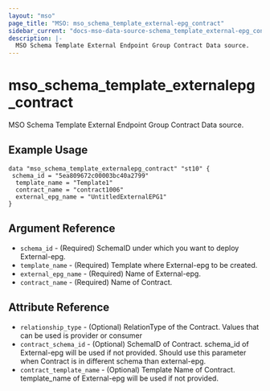 ```yaml
---
layout: "mso"
page_title: "MSO: mso_schema_template_external-epg_contract"
sidebar_current: "docs-mso-data-source-schema_template_external-epg_contract"
description: |-
  MSO Schema Template External Endpoint Group Contract Data source.
---
```


# mso_schema_template_externalepg_contract #

MSO Schema Template External Endpoint Group Contract Data source.

## Example Usage ##

```hcl
data "mso_schema_template_externalepg_contract" "st10" {
 schema_id = "5ea809672c00003bc40a2799"
  template_name = "Template1"
  contract_name = "contract1006"
  external_epg_name = "UntitledExternalEPG1"
}
```

## Argument Reference ##

* `schema_id` - (Required) SchemaID under which you want to deploy External-epg.
* `template_name` - (Required) Template where External-epg to be created.
* `external_epg_name` - (Required) Name of External-epg.
* `contract_name` - (Required) Name of Contract.

## Attribute Reference ##

* `relationship_type` - (Optional) RelationType of the Contract. Values that can be used is provider or consumer
* `contract_schema_id` - (Optional) SchemaID of Contract. schema_id of External-epg will be used if not provided. Should use this parameter when Contract is in different schema than external-epg.
* `contract_template_name` - (Optional) Template Name of Contract. template_name of External-epg will be used if not provided.
